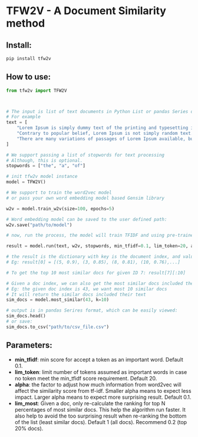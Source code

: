 # TFW2V - A Document Similarity method


## Install:

```bash
pip install tfw2v
```

## How to use:

```python
from tfw2v import TFW2V



# The input is list of text documents in Python List or pandas Series datatype.
# For example
text = [
    "Lorem Ipsum is simply dummy text of the printing and typesetting industry. Lorem Ipsum has been the industry's standard dummy text ever since the 1500s, when an unknown printer took a galley of type and scrambled it to make a type specimen book.", 
    "Contrary to popular belief, Lorem Ipsum is not simply random text. It has roots in a piece of classical Latin literature from 45 BC, making it over 2000 years old.",
    "There are many variations of passages of Lorem Ipsum available, but the majority have suffered alteration in some form, by injected humour, or randomised words which don't look even slightly believable."
]

# We support passing a list of stopwords for text processing
# Although, this is optional.
stopwords = ["the", "a", "of"]

# init tfw2v model instance
model = TFW2V()

# We support to train the word2vec model
# or pass your own word embedding model based Gensim library

w2v = model.train_w2v(size=100, epochs=5)

# Word embedding model can be saved to the user defined path:
w2v.save("path/to/model")

# now, run the process, the model will train TFIDF and using pre-trained w2v to enhence the result

result = model.run(text, w2v, stopwords, min_tfidf=0.1, lim_token=20, alpha=0.1, lim_most=0.3)

# the result is the dictionary with key is the document index, and value is the list of similar doc indexes and similarity score sorted desc.
# Eg: result[0] = [(5, 0.9), (3, 0.85), (8, 0.81), (10, 0.76),...]

# To get the top 10 most similar docs for given ID 7: result[7][:10]

# Given a doc index, we can also get the most similar docs included their text:
# Eg: the given doc index is 43, we want most 10 similar docs
# It will return the similar docs included their text
sim_docs = model.most_similar(43, k=10)

# output is in pandas Serires format, which can be easily viewed:
sim_docs.head()
# or save:
sim_docs.to_csv("path/to/csv_file.csv")


```

## Parameters:
- **min_tfidf**: min score for accept a token as an important word. Default 0.1.
- **lim_token**: limit number of tokens assumed as important words in case no token meet the min_tfidf score requirement. Default 20.
- **alpha**: the factor to adjust how much information from word2vec will affect the similarity score from tf-idf. Smaller alpha means to expect less impact. Larger alpha means to expect more surprising result. Default 0.1.
- **lim_most**: Given a doc, only re-calculate the ranking for top N percentages of most similar docs. This help the algorithm run faster. It also help to avoid the too surprising result when re-ranking the bottom of the list (least similar docs). Default 1 (all docs). Recommend 0.2 (top 20% docs).